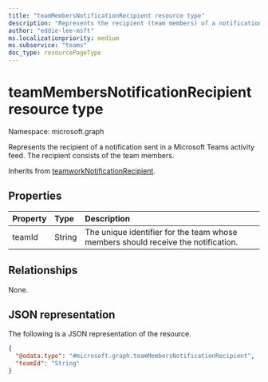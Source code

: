```yaml
---
title: "teamMembersNotificationRecipient resource type"
description: "Represents the recipient (team members) of a notification sent in a Microsoft Teams activity feed."
author: "eddie-lee-msft"
ms.localizationpriority: medium
ms.subservice: "teams"
doc_type: resourcePageType
---
```


# teamMembersNotificationRecipient resource type

Namespace: microsoft.graph

Represents the recipient of a notification sent in a Microsoft Teams activity feed. The recipient consists of the team members.

Inherits from [teamworkNotificationRecipient](teamworknotificationrecipient.md).

## Properties
| Property | Type   | Description                                                                       |
|:---------|:-------|:----------------------------------------------------------------------------------|
| teamId   | String | The unique identifier for the team whose members should receive the notification. |

## Relationships
None.

## JSON representation
The following is a JSON representation of the resource.
<!-- {
  "blockType": "resource",
  "@odata.type": "microsoft.graph.teamMembersNotificationRecipient"
}
-->

``` json
{
  "@odata.type": "#microsoft.graph.teamMembersNotificationRecipient",
  "teamId": "String"
}
```
